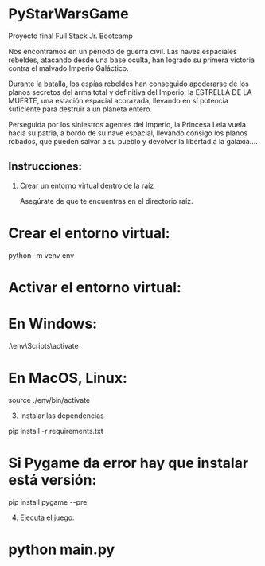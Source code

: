 # PyStarWarsGame
Proyecto final Full Stack Jr. Bootcamp

Nos encontramos en un
periodo de guerra civil. Las
naves espaciales rebeldes,
atacando desde una base
oculta, han logrado su 
primera victoria contra
el malvado Imperio
Galáctico.

Durante la batalla, los 
espías rebeldes han
conseguido apoderarse de 
los planos secretos del
arma total y definitiva del
Imperio, la ESTRELLA
DE LA MUERTE,
una estación espacial
acorazada, llevando en sí
potencia suficiente para
destruir a un planeta
entero.

Perseguida por los 
siniestros agentes del 
Imperio, la Princesa Leia 
vuela hacia su patria, a
bordo de su nave espacial,
llevando consigo los
planos robados, que
pueden salvar a su pueblo
y devolver la libertad a la
galaxia....

## Instrucciones: 

1. Crear un entorno virtual dentro de la raíz

    Asegúrate de que te encuentras en el directorio raíz.

# Crear el entorno virtual:

python -m venv env

# Activar el entorno virtual:

# En Windows:

.\env\Scripts\activate

# En MacOS, Linux:

source ./env/bin/activate

3. Instalar las dependencias

pip install -r requirements.txt

# Si Pygame da error hay que instalar está versión:

pip install pygame --pre

4. Ejecuta el juego:

# python main.py

